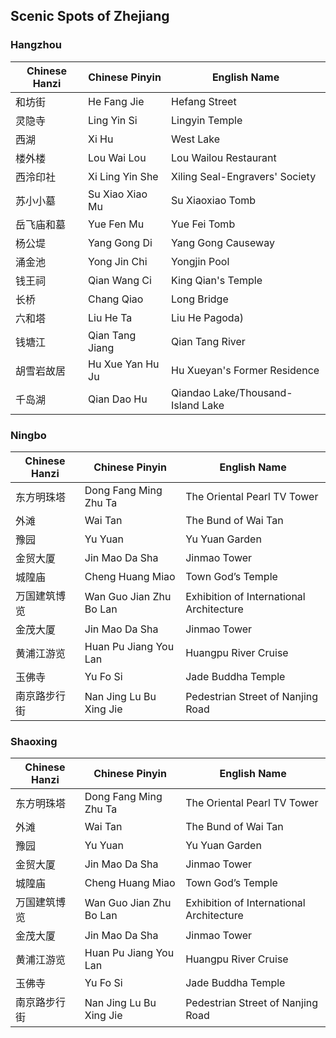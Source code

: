 ## Scenic Spots of Zhejiang

### Hangzhou

| Chinese Hanzi | Chinese Pinyin| English Name |
|-- |-- |--|
| 和坊街 | He Fang Jie| Hefang Street |
|灵隐寺| Ling Yin Si|  Lingyin Temple|
|西湖 |Xi Hu|West Lake|
|楼外楼 |Lou Wai Lou|Lou Wailou Restaurant|
|西泠印社 |Xi Ling Yin She|Xiling Seal-Engravers' Society|
|苏小小墓 |Su Xiao Xiao Mu| Su Xiaoxiao Tomb|
| 岳飞庙和墓 |Yue Fen Mu|Yue Fei Tomb|
|杨公堤 |Yang Gong Di|Yang Gong Causeway |
|涌金池 |Yong Jin Chi|Yongjin Pool |
|钱王祠 |Qian Wang Ci|King Qian's Temple |
|长桥 |Chang Qiao|Long Bridge|
|六和塔 |Liu He Ta|Liu He Pagoda)|
|钱塘江|Qian Tang Jiang|Qian Tang River|
|胡雪岩故居 |Hu Xue Yan Hu Ju|Hu Xueyan's Former Residence|
|千岛湖|Qian Dao Hu|Qiandao Lake/Thousand-Island Lake|


### Ningbo

| Chinese Hanzi | Chinese Pinyin| English Name |
|-- |-- |--|
| 东方明珠塔 | Dong Fang Ming Zhu Ta| The Oriental Pearl TV Tower|
|外滩 | Wai Tan | The Bund of Wai Tan|
|豫园 |Yu Yuan|Yu Yuan Garden|
|金贸大厦|Jin Mao Da Sha|Jinmao Tower |
|城隍庙|Cheng Huang Miao|Town God’s Temple|
|万国建筑博览|Wan Guo Jian Zhu Bo Lan|Exhibition of International Architecture|
| 金茂大厦|Jin Mao Da Sha|Jinmao Tower|
|黄浦江游览|Huan Pu Jiang You Lan|Huangpu River Cruise |
|玉佛寺|Yu Fo Si|Jade Buddha Temple |
|南京路步行街|Nan Jing Lu Bu Xing Jie|Pedestrian Street of Nanjing Road |


### Shaoxing

| Chinese Hanzi | Chinese Pinyin| English Name |
|-- |-- |--|
| 东方明珠塔 | Dong Fang Ming Zhu Ta| The Oriental Pearl TV Tower|
|外滩 | Wai Tan | The Bund of Wai Tan|
|豫园 |Yu Yuan|Yu Yuan Garden|
|金贸大厦|Jin Mao Da Sha|Jinmao Tower |
|城隍庙|Cheng Huang Miao|Town God’s Temple|
|万国建筑博览|Wan Guo Jian Zhu Bo Lan|Exhibition of International Architecture|
| 金茂大厦|Jin Mao Da Sha|Jinmao Tower|
|黄浦江游览|Huan Pu Jiang You Lan|Huangpu River Cruise |
|玉佛寺|Yu Fo Si|Jade Buddha Temple |
|南京路步行街|Nan Jing Lu Bu Xing Jie|Pedestrian Street of Nanjing Road |
